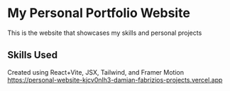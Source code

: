 # My Personal Portfolio Website
This is the website that showcases my skills and personal projects
## Skills Used
Created using React+Vite, JSX, Tailwind, and Framer Motion
https://personal-website-kjcv0nlh3-damian-fabrizios-projects.vercel.app
